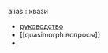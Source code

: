 alias:: квази

- [руководство](https://steamcommunity.com/sharedfiles/filedetails/?id=3048610796)
- [[quasimorph вопросы]]
-
